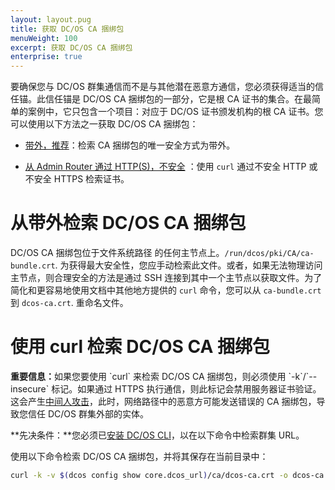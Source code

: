 ```yaml
---
layout: layout.pug
title: 获取 DC/OS CA 捆绑包
menuWeight: 100
excerpt: 获取 DC/OS CA 捆绑包
enterprise: true
---
```

<!-- The source repository for this topic is https://github.com/dcos/dcos-docs-site -->


要确保您与 DC/OS 群集通信而不是与其他潜在恶意方通信，您必须获得适当的信任锚。此信任锚是 DC/OS CA 捆绑包的一部分，它是根 CA 证书的集合。在最简单的案例中，它只包含一个项目：对应于 DC/OS 证书颁发机构的根 CA 证书。您可以使用以下方法之一获取 DC/OS CA 捆绑包：

- [带外，推荐](#oob)：检索 CA 捆绑包的唯一安全方式为带外。

- [从 Admin Router 通过 HTTP(S)，不安全](#curl) ：使用 `curl` 通过不安全 HTTP 或不安全 HTTPS 检索证书。

# <a name="oob"></a>从带外检索 DC/OS CA 捆绑包

DC/OS CA 捆绑包位于文件系统路径  的任何主节点上。`/run/dcos/pki/CA/ca-bundle.crt`. 为获得最大安全性，您应手动检索此文件。或者，如果无法物理访问主节点，则合理安全的方法是通过 SSH 连接到其中一个主节点以获取文件。为了简化和更容易地使用文档中其他地方提供的 `curl` 命令，您可以从 `ca-bundle.crt` 到 `dcos-ca.crt`. 重命名文件。

# <a name="curl"></a>使用 curl 检索 DC/OS CA 捆绑包

<p class="message--important"><strong>重要信息：</strong>如果您要使用 `curl` 来检索 DC/OS CA 捆绑包，则必须使用 `-k`/`--insecure` 标记。如果通过 HTTPS 执行通信，则此标记会禁用服务器证书验证。这会产生<a href="https://en.wikipedia.org/wiki/Man-in-the-middle_attack">中间人攻击</a>，此时，网络路径中的恶意方可能发送错误的 CA 捆绑包，导致您信任 DC/OS 群集外部的实体。</p>

**先决条件：**您必须已[安装 DC/OS CLI](/mesosphere/dcos/cn/1.13/cli/install/)，以在以下命令中检索群集 URL。

使用以下命令检索 DC/OS CA 捆绑包，并将其保存在当前目录中：

```bash
curl -k -v $(dcos config show core.dcos_url)/ca/dcos-ca.crt -o dcos-ca.crt
```
